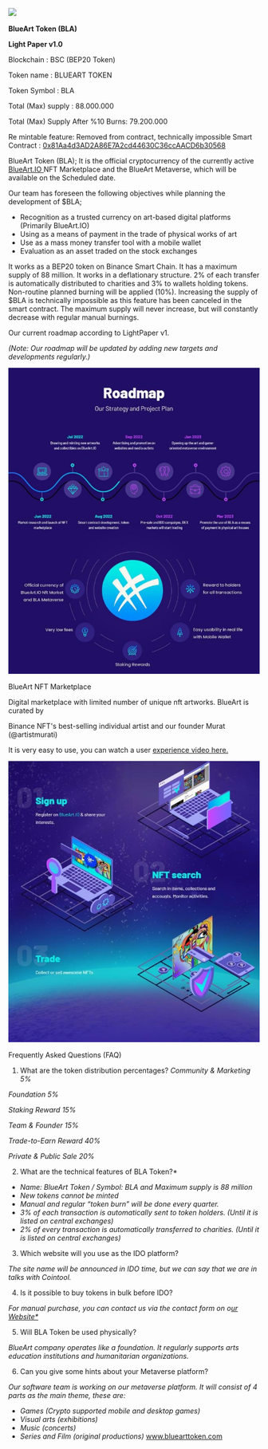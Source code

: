 ![](Aspose.Words.8b704f71-d9f2-4182-a2af-3c9b6bb1434d.001.png)

**BlueArt Token (BLA)**  

**Light Paper v1.0** 

Blockchain : BSC (BEP20 Token) 

Token name :  BLUEART TOKEN 

Token Symbol : BLA 

Total (Max) supply : 88.000.000  

Total (Max) Supply After %10 Burns: 79.200.000 

Re mintable feature: Removed from contract, technically impossible Smart Contract : [0x81Aa4d3AD2A86E7A2cd44630C36ccAACD6b30568 ](https://bscscan.com/address/0x81Aa4d3AD2A86E7A2cd44630C36ccAACD6b30568)

BlueArt  Token  (BLA);  It  is  the  official  cryptocurrency  of  the  currently active [BlueArt.IO ](https://blueart.io/)NFT Marketplace and the BlueArt Metaverse, which will be available on the Scheduled date. 

Our team has foreseen the following objectives while planning the development of $BLA; 

- Recognition  as  a  trusted  currency  on  art-based  digital  platforms  (Primarily BlueArt.IO) 
- Using as a means of payment in the trade of physical works of art
- Use as a mass money transfer tool with a mobile wallet
- Evaluation as an asset traded on the stock exchanges

It works as a BEP20 token on Binance Smart Chain. It has a maximum supply of 88 million. It works in a deflationary structure. 2% of each transfer is automatically distributed to charities and 3% to wallets holding tokens. Non-routine planned burning will be applied (10%). Increasing the supply of $BLA is technically impossible as this feature has been canceled  in  the  smart  contract.  The  maximum  supply  will  never  increase,  but  will constantly decrease with regular manual burnings. 

Our current roadmap according to LightPaper v1. 

*(Note: Our roadmap will be updated by adding new targets and developments regularly.)* 

![](Aspose.Words.8b704f71-d9f2-4182-a2af-3c9b6bb1434d.002.jpeg)

BlueArt NFT Marketplace 

Digital marketplace with limited number of unique nft artworks. BlueArt is curated by 

Binance NFT's best-selling individual artist and our founder Murat (@artistmurati) 

It is very easy to use, you can watch a user [experience video here. ](https://youtu.be/qZqEvpOl86I)

![](Aspose.Words.8b704f71-d9f2-4182-a2af-3c9b6bb1434d.003.jpeg)

Frequently  Asked Questions (FAQ) 

1. What are the token distribution percentages? *Community & Marketing 5%* 

*Foundation 5%* 

*Staking Reward 15%* 

*Team & Founder 15%* 

*Trade-to-Earn Reward 40%* 

*Private & Public Sale 20%* 

2. What are the technical features of BLA Token?* 
* *Name: BlueArt Token / Symbol: BLA and Maximum supply is 88 million* 
* *New tokens cannot be minted* 
* *Manual and regular “token burn” will be done every quarter.* 
* *3% of each transaction is automatically sent to token holders. (Until it is listed on central exchanges)* 
* *2% of every transaction is automatically transferred to charities. (Until it is listed on central exchanges)* 
3. Which website will you use as the IDO platform? 

*The site name will be announced in IDO time, but we can say that we are in talks with Cointool.* 

4. Is it possible to buy tokens in bulk before IDO? 

*For manual purchase, you can contact us via the contact form on o[ur Website* ](https://bluearttoken.com/)*

5. Will BLA Token be used physically? 

*BlueArt company operates like a foundation. It regularly supports arts education institutions and humanitarian organizations.* 

6. Can you give some hints about your Metaverse platform?

*Our software team is working on our metaverse platform. It will consist of 4 parts as the main theme, these are:* 

- *Games (Crypto supported mobile and desktop games)* 
- *Visual arts (exhibitions)* 
- *Music (concerts)* 
- *Series and Film (original productions)* 
[www.bluearttoken.com ](http://www.bluearttoken.com/)
